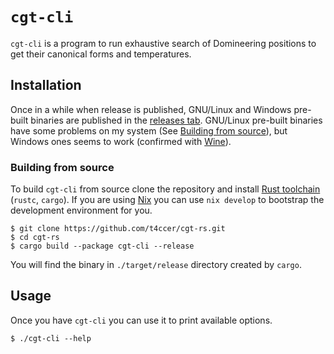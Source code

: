 # `cgt-cli`

`cgt-cli` is a program to run exhaustive search of Domineering positions to get their canonical forms and temperatures.

## Installation

Once in a while when release is published, GNU/Linux and Windows pre-built binaries are published in the [releases tab](https://github.com/t4ccer/cgt-rs/releases/). GNU/Linux pre-built binaries have some problems on my system (See [Building from source](#building-from-source)), but Windows ones seems to work (confirmed with [Wine](https://www.winehq.org/)).

### Building from source

To build `cgt-cli` from source clone the repository and install [Rust toolchain](https://www.rust-lang.org/tools/install) (`rustc`, `cargo`). If you are using [Nix](https://nixos.org/) you can use `nix develop` to bootstrap the development environment for you.

```console
$ git clone https://github.com/t4ccer/cgt-rs.git
$ cd cgt-rs
$ cargo build --package cgt-cli --release
```

You will find the binary in `./target/release` directory created by `cargo`.

## Usage

Once you have `cgt-cli` you can use it to print available options.

```console
$ ./cgt-cli --help
```
